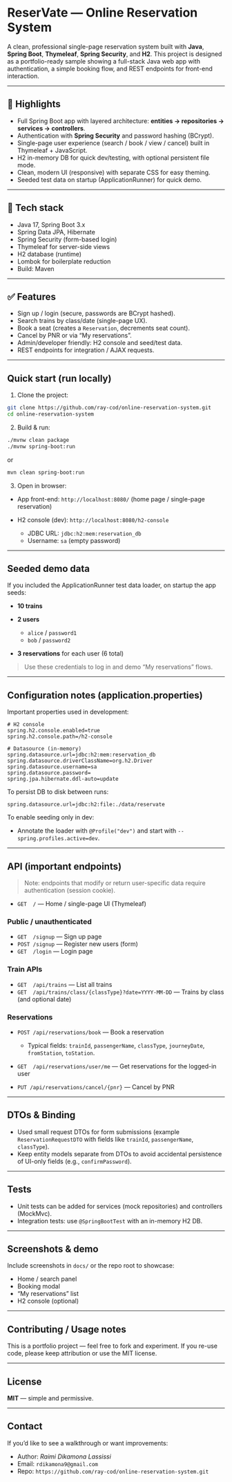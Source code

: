 # ReserVate — Online Reservation System

A clean, professional single-page reservation system built with **Java**, **Spring Boot**, **Thymeleaf**, **Spring Security**, and **H2**.
This project is designed as a portfolio-ready sample showing a full-stack Java web app with authentication, a simple booking flow, and REST endpoints for front-end interaction.

---

## 🚀 Highlights

* Full Spring Boot app with layered architecture: **entities → repositories → services → controllers**.
* Authentication with **Spring Security** and password hashing (BCrypt).
* Single-page user experience (search / book / view / cancel) built in Thymeleaf + JavaScript.
* H2 in-memory DB for quick dev/testing, with optional persistent file mode.
* Clean, modern UI (responsive) with separate CSS for easy theming.
* Seeded test data on startup (ApplicationRunner) for quick demo.

---

## 🧰 Tech stack

* Java 17, Spring Boot 3.x
* Spring Data JPA, Hibernate
* Spring Security (form-based login)
* Thymeleaf for server-side views
* H2 database (runtime)
* Lombok for boilerplate reduction
* Build: Maven

---

## ✅ Features

* Sign up / login (secure, passwords are BCrypt hashed).
* Search trains by class/date (single-page UX).
* Book a seat (creates a `Reservation`, decrements seat count).
* Cancel by PNR or via “My reservations”.
* Admin/developer friendly: H2 console and seed/test data.
* REST endpoints for integration / AJAX requests.

---

## Quick start (run locally)

1. Clone the project:

```bash
git clone https://github.com/ray-cod/online-reservation-system.git
cd online-reservation-system
```

2. Build & run:

```bash
./mvnw clean package
./mvnw spring-boot:run
```

or

```bash
mvn clean spring-boot:run
```

3. Open in browser:

* App front-end: `http://localhost:8080/` (home page / single-page reservation)
* H2 console (dev): `http://localhost:8080/h2-console`

  * JDBC URL: `jdbc:h2:mem:reservation_db`
  * Username: `sa` (empty password)

---

## Seeded demo data

If you included the ApplicationRunner test data loader, on startup the app seeds:

* **10 trains**
* **2 users**

  * `alice` / `password1`
  * `bob` / `password2`
* **3 reservations** for each user (6 total)

> Use these credentials to log in and demo “My reservations” flows.

---

## Configuration notes (application.properties)

Important properties used in development:

```properties
# H2 console
spring.h2.console.enabled=true
spring.h2.console.path=/h2-console

# Datasource (in-memory)
spring.datasource.url=jdbc:h2:mem:reservation_db
spring.datasource.driverClassName=org.h2.Driver
spring.datasource.username=sa
spring.datasource.password=
spring.jpa.hibernate.ddl-auto=update
```

To persist DB to disk between runs:

```properties
spring.datasource.url=jdbc:h2:file:./data/reservate
```

To enable seeding only in dev:

* Annotate the loader with `@Profile("dev")` and start with `--spring.profiles.active=dev`.

---

## API (important endpoints)

> Note: endpoints that modify or return user-specific data require authentication (session cookie).

* `GET  /` — Home / single-page UI (Thymeleaf)

### Public / unauthenticated

* `GET  /signup` — Sign up page
* `POST /signup` — Register new users (form)
* `GET  /login` — Login page

### Train APIs

* `GET  /api/trains` — List all trains
* `GET  /api/trains/class/{classType}?date=YYYY-MM-DD` — Trains by class (and optional date)

### Reservations

* `POST /api/reservations/book` — Book a reservation

  * Typical fields: `trainId`, `passengerName`, `classType`, `journeyDate`, `fromStation`, `toStation`.
* `GET  /api/reservations/user/me` — Get reservations for the logged-in user
* `PUT /api/reservations/cancel/{pnr}` — Cancel by PNR

---

## DTOs & Binding

* Used small request DTOs for form submissions (example `ReservationRequestDTO` with fields like `trainId`, `passengerName`, `classType`).
* Keep entity models separate from DTOs to avoid accidental persistence of UI-only fields (e.g., `confirmPassword`).

---

## Tests

* Unit tests can be added for services (mock repositories) and controllers (MockMvc).
* Integration tests: use `@SpringBootTest` with an in-memory H2 DB.

---

## Screenshots & demo

Include screenshots in `docs/` or the repo root to showcase:

* Home / search panel
* Booking modal
* “My reservations” list
* H2 console (optional)

---

## Contributing / Usage notes

This is a portfolio project — feel free to fork and experiment.
If you re-use code, please keep attribution or use the MIT license.

---

## License

**MIT** — simple and permissive.

---

## Contact

If you’d like to see a walkthrough or want improvements:

* Author: *Raimi Dikamona Lassissi*
* Email: `rdikamona9@gmail.com`
* Repo: `https://github.com/ray-cod/online-reservation-system.git`

